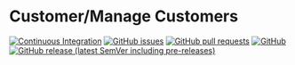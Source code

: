 # Customer/Manage Customers
[![Continuous Integration](https://github.com/e-scooter-2077/customer.manage-customers/actions/workflows/ci.yml/badge.svg?event=push)](https://github.com/e-scooter-2077/customer.manage-customers/actions/workflows/ci.yml)
[![GitHub issues](https://img.shields.io/github/issues-raw/e-scooter-2077/customer.manage-customers?style=plastic)](https://github.com/e-scooter-2077/customer.manage-customers/issues)
[![GitHub pull requests](https://img.shields.io/github/issues-pr-raw/e-scooter-2077/customer.manage-customers?style=plastic)](https://github.com/e-scooter-2077/customer.manage-customers/pulls)
[![GitHub](https://img.shields.io/github/license/e-scooter-2077/customer.manage-customers?style=plastic)](/LICENSE)
[![GitHub release (latest SemVer including pre-releases)](https://img.shields.io/github/v/release/e-scooter-2077/customer.manage-customers?include_prereleases&style=plastic)](https://github.com/e-scooter-2077/customer.manage-customers/releases)
